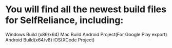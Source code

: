 # You will find all the newest build files for SelfReliance, including:
Windows Build (x86/x64)
Mac Build
Android Project(For Google Play export)
Android Build(x64/v8)
iOS(XCode Project)
